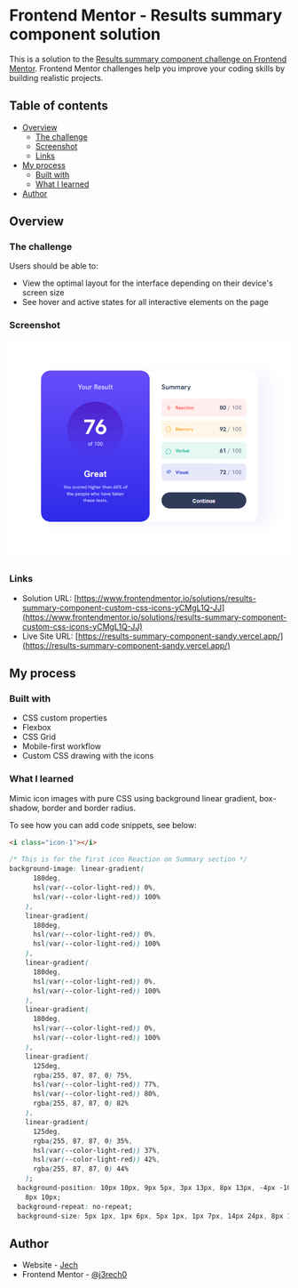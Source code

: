 # Frontend Mentor - Results summary component solution

This is a solution to the [Results summary component challenge on Frontend Mentor](https://www.frontendmentor.io/challenges/results-summary-component-CE_K6s0maV). Frontend Mentor challenges help you improve your coding skills by building realistic projects. 

## Table of contents

- [Overview](#overview)
  - [The challenge](#the-challenge)
  - [Screenshot](#screenshot)
  - [Links](#links)
- [My process](#my-process)
  - [Built with](#built-with)
  - [What I learned](#what-i-learned)
- [Author](#author)



## Overview

### The challenge

Users should be able to:

- View the optimal layout for the interface depending on their device's screen size
- See hover and active states for all interactive elements on the page

### Screenshot

![](./screenshot.png)

### Links

- Solution URL: [https://www.frontendmentor.io/solutions/results-summary-component-custom-css-icons-yCMgL1Q-JJ](https://www.frontendmentor.io/solutions/results-summary-component-custom-css-icons-yCMgL1Q-JJ)
- Live Site URL: [https://results-summary-component-sandy.vercel.app/](https://results-summary-component-sandy.vercel.app/)

## My process

### Built with

- CSS custom properties
- Flexbox
- CSS Grid
- Mobile-first workflow
- Custom CSS drawing with the icons

### What I learned

Mimic icon images with pure CSS using background linear gradient, box-shadow, border and border radius.

To see how you can add code snippets, see below:

```html
<i class="icon-1"></i>
```

```css
/* This is for the first icon Reaction on Summary section */
background-image: linear-gradient(
      180deg,
      hsl(var(--color-light-red)) 0%,
      hsl(var(--color-light-red)) 100%
    ),
    linear-gradient(
      180deg,
      hsl(var(--color-light-red)) 0%,
      hsl(var(--color-light-red)) 100%
    ),
    linear-gradient(
      180deg,
      hsl(var(--color-light-red)) 0%,
      hsl(var(--color-light-red)) 100%
    ),
    linear-gradient(
      180deg,
      hsl(var(--color-light-red)) 0%,
      hsl(var(--color-light-red)) 100%
    ),
    linear-gradient(
      125deg,
      rgba(255, 87, 87, 0) 75%,
      hsl(var(--color-light-red)) 77%,
      hsl(var(--color-light-red)) 80%,
      rgba(255, 87, 87, 0) 82%
    ),
    linear-gradient(
      125deg,
      rgba(255, 87, 87, 0) 35%,
      hsl(var(--color-light-red)) 37%,
      hsl(var(--color-light-red)) 42%,
      rgba(255, 87, 87, 0) 44%
    );
  background-position: 10px 10px, 9px 5px, 3px 13px, 8px 13px, -4px -10px,
    8px 10px;
  background-repeat: no-repeat;
  background-size: 5px 1px, 1px 6px, 5px 1px, 1px 7px, 14px 24px, 8px 14px;
```

## Author

- Website - [Jech](https://jerecho.com/)
- Frontend Mentor - [@j3rech0](https://www.frontendmentor.io/profile/j3rech0)

